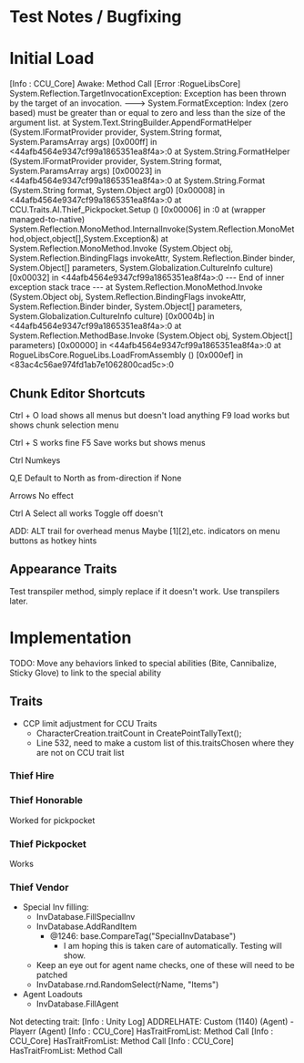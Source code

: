 ﻿# Test Notes / Bugfixing

# Initial Load

[Info   :  CCU_Core] Awake: Method Call
[Error  :RogueLibsCore] System.Reflection.TargetInvocationException: Exception has been thrown by the target of an invocation. ---> System.FormatException: Index (zero based) must be greater than or equal to zero and less than the size of the argument list.
  at System.Text.StringBuilder.AppendFormatHelper (System.IFormatProvider provider, System.String format, System.ParamsArray args) [0x000ff] in <44afb4564e9347cf99a1865351ea8f4a>:0
  at System.String.FormatHelper (System.IFormatProvider provider, System.String format, System.ParamsArray args) [0x00023] in <44afb4564e9347cf99a1865351ea8f4a>:0
  at System.String.Format (System.String format, System.Object arg0) [0x00008] in <44afb4564e9347cf99a1865351ea8f4a>:0
  at CCU.Traits.AI.Thief_Pickpocket.Setup () [0x00006] in <f615a5d8460c4c3cabe21c07fa476ebe>:0
  at (wrapper managed-to-native) System.Reflection.MonoMethod.InternalInvoke(System.Reflection.MonoMethod,object,object[],System.Exception&)
  at System.Reflection.MonoMethod.Invoke (System.Object obj, System.Reflection.BindingFlags invokeAttr, System.Reflection.Binder binder, System.Object[] parameters, System.Globalization.CultureInfo culture) [0x00032] in <44afb4564e9347cf99a1865351ea8f4a>:0
   --- End of inner exception stack trace ---
  at System.Reflection.MonoMethod.Invoke (System.Object obj, System.Reflection.BindingFlags invokeAttr, System.Reflection.Binder binder, System.Object[] parameters, System.Globalization.CultureInfo culture) [0x0004b] in <44afb4564e9347cf99a1865351ea8f4a>:0
  at System.Reflection.MethodBase.Invoke (System.Object obj, System.Object[] parameters) [0x00000] in <44afb4564e9347cf99a1865351ea8f4a>:0
  at RogueLibsCore.RogueLibs.LoadFromAssembly () [0x000ef] in <83ac4c56ae974fd1ab7e1062800cad5c>:0


## Chunk Editor Shortcuts

Ctrl + O load shows all menus but doesn't load anything
F9 load works but shows chunk selection menu

Ctrl + S works fine
F5 Save works but shows menus

Ctrl Numkeys

Q,E 
	Default to North as from-direction if None

Arrows 
	No effect

Ctrl A
	Select all works
	Toggle off doesn't

ADD:
	ALT trail for overhead menus
	Maybe [1][2],etc. indicators on menu buttons as hotkey hints

## Appearance Traits

Test transpiler method, simply replace if it doesn't work. Use transpilers later.

# Implementation

TODO: Move any behaviors linked to special abilities (Bite, Cannibalize, Sticky Glove) to link to the special ability

## Traits

- CCP limit adjustment for CCU Traits
	- CharacterCreation.traitCount in CreatePointTallyText();
	- Line 532, need to make a custom list of this.traitsChosen where they are not on CCU trait list

### Thief Hire

### Thief Honorable
Worked for pickpocket

### Thief Pickpocket
Works

### Thief Vendor
- Special Inv filling: 
  - InvDatabase.FillSpecialInv
  - InvDatabase.AddRandItem
    - @1246: base.CompareTag("SpecialInvDatabase")
      - I am hoping this is taken care of automatically. Testing will show.
  - Keep an eye out for agent name checks, one of these will need to be patched
  - InvDatabase.rnd.RandomSelect(rName, "Items")
- Agent Loadouts
  - InvDatabase.FillAgent

Not detecting trait: 
	[Info   : Unity Log] ADDRELHATE: Custom (1140) (Agent) - Playerr (Agent)
	[Info   :  CCU_Core] HasTraitFromList: Method Call
	[Info   :  CCU_Core] HasTraitFromList: Method Call
	[Info   :  CCU_Core] HasTraitFromList: Method Call